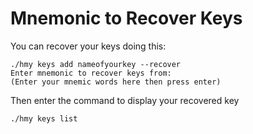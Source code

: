 # Mnemonic to Recover Keys

You can recover your keys doing this:

```text
./hmy keys add nameofyourkey --recover
Enter mnemonic to recover keys from:
(Enter your mnemic words here then press enter)
```

Then enter the command to display your recovered key

```text
./hmy keys list
```

